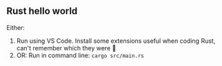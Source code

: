 ## Rust hello world

Either:

1. Run using VS Code. Install some extensions useful when coding Rust, can't remember which they were 🤔
2. OR: Run in command line: `cargo src/main.rs`
